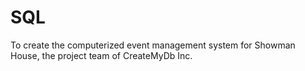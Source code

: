 # SQL
To create the computerized event management system for Showman House, the project team of CreateMyDb Inc.
